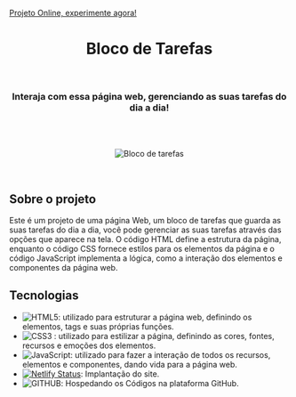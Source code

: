 [ Projeto Online, experimente agora! ](https://bloco-de-tarefas.netlify.app)
<h1 align="center"> Bloco de Tarefas</h1>

<br>

<h3 align="center">
  Interaja com essa página web, gerenciando as suas tarefas do dia a dia!
</h3>

<br>


<br>

<div align="center">

![Bloco de tarefas](https://user-images.githubusercontent.com/99486037/234982687-ff880578-e944-4238-ad40-fa96d5f52aa0.PNG)


</div> 

<br>

##  Sobre o projeto

Este é um projeto de uma página Web, um bloco de tarefas que guarda as suas tarefas do dia a dia, você pode gerenciar as suas tarefas através das opções que aparece na tela.  O código HTML define a estrutura da página, enquanto o código CSS fornece estilos para os elementos da página e o código JavaScript implementa a lógica, como a interação dos elementos e componentes da página web.

##  Tecnologias


- ![ HTML5 ](https://img.shields.io/badge/-HTML5-E34F26?style=flat-square&logo=html5&logoColor=white): utilizado para estruturar a página web, definindo os elementos, tags e suas próprias funções.
- ![ CSS3 ](https://img.shields.io/badge/-CSS3-1572B6?style=flat-square&logo=css3) : utilizado para estilizar a página, definindo as cores, fontes, recursos e emoções dos elementos.
- ![ JavaScript ](https://img.shields.io/badge/-JavaScript-black?style=flat-square&logo=javascript): utilizado para fazer a interação de todos os recursos, elementos e componentes, dando vida para a página web.
- [![Netlify Status](https://api.netlify.com/api/v1/badges/d76cde39-fc24-47e2-a66a-5040c1ff975b/deploy-status)](https://app.netlify.com/sites/app-users-log/deploys): Implantação do site.
- ![ GITHUB ](https://img.shields.io/badge/GitHub-100000?style=for-the-badge&logo=github&logoColor=white): Hospedando os Códigos na plataforma GitHub.
<br>
